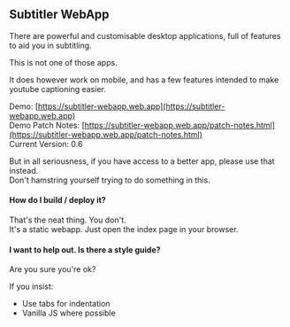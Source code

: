 
Subtitler WebApp
----------------

There are powerful and customisable desktop applications, full of features to aid you in subtitling.

This is not one of those apps.

It does however work on mobile, and has a few features intended to make youtube captioning easier.

Demo: [https://subtitler-webapp.web.app](https://subtitler-webapp.web.app)  
Demo Patch Notes: [https://subtitler-webapp.web.app/patch-notes.html](https://subtitler-webapp.web.app/patch-notes.html)  
Current Version: 0.6
  
But in all seriousness, if you have access to a better app, please use that instead.  
Don't hamstring yourself trying to do something in this.  

  
#### How do I build / deploy it?

That's the neat thing. You don't.  
It's a static webapp. Just open the index page in your browser.

  
#### I want to help out. Is there a style guide?

Are you sure you're ok?  

If you insist:

* Use tabs for indentation  
* Vanilla JS where possible  
